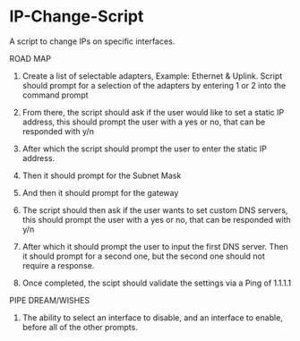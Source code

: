 # IP-Change-Script
A script to change IPs on specific interfaces.

ROAD MAP

1. Create a list of selectable adapters, Example: Ethernet & Uplink. Script should prompt for a selection of the adapters by entering 1 or 2 into the command prompt

2. From there, the script should ask if the user would like to set a static IP address, this should prompt the user with a yes or no, that can be responded with y/n

3. After which the script should prompt the user to enter the static IP address.

4. Then it should prompt for the Subnet Mask

5. And then it should prompt for the gateway

6. The script should then ask if the user wants to set custom DNS servers, this should prompt the user with a yes or no, that can be responded with y/n

7. After which it should prompt the user to input the first DNS server. Then it should prompt for a second one, but the second one should not require a response.

8. Once completed, the scipt should validate the settings via a Ping of 1.1.1.1

PIPE DREAM/WISHES

1. The ability to select an interface to disable, and an interface to enable, before all of the other prompts.